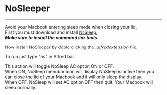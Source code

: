 NoSleeper
=================

***
Avoid your Macbook entering sleep mode when closing your lid.     
First you must download and install [NoSleep.][nosleep]    
***Make sure to install the command line tools*** 

Now install NoSleeper by doble clicking the *.alfredextension* file.

To run just type *"ns"* in Alfred bar.

This action will toggle NoSleep AC option ON or OFF.    
When ON, NoSleep menubar icon will display NoSleep is active then you can close the lid of your Macbook and it will only sleep the display.    
When OFF, NoSleep will set AC option OFF then quit. Your Macbook will sleep normally. 


[nosleep]: http://hints.macworld.com/article.php?story=20021202054815892 "LINK"